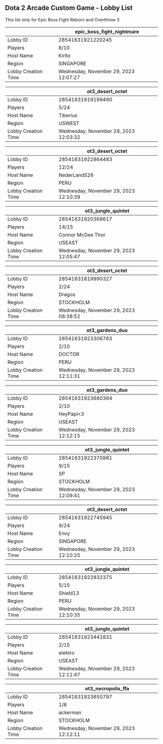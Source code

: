 ## Dota 2 Arcade Custom Game - Lobby List

This list only for Epic Boss Fight Reborn and Overthrow 3

|  | epic_boss_fight_nightmare |
| ------ | ------ |
| Lobby ID | 28541631921220245 |
| Players | 8/10 |
| Host Name | Kirito |
| Region | SINGAPORE |
| Lobby Creation Time | Wednesday, November 29, 2023 12:07:27 |


|  | ot3_desert_octet |
| ------ | ------ |
| Lobby ID | 28541631919199490 |
| Players | 5/24 |
| Host Name | Tiberius |
| Region | USWEST |
| Lobby Creation Time | Wednesday, November 29, 2023 12:03:32 |


|  | ot3_desert_octet |
| ------ | ------ |
| Lobby ID | 28541631922864483 |
| Players | 12/24 |
| Host Name | NederLandS26 |
| Region | PERU |
| Lobby Creation Time | Wednesday, November 29, 2023 12:10:39 |


|  | ot3_jungle_quintet |
| ------ | ------ |
| Lobby ID | 28541631920368617 |
| Players | 14/15 |
| Host Name | Connor McGee Thor |
| Region | USEAST |
| Lobby Creation Time | Wednesday, November 29, 2023 12:05:47 |


|  | ot3_desert_octet |
| ------ | ------ |
| Lobby ID | 28541631819990327 |
| Players | 2/24 |
| Host Name | Dragos |
| Region | STOCKHOLM |
| Lobby Creation Time | Wednesday, November 29, 2023 08:38:52 |


|  | ot3_gardens_duo |
| ------ | ------ |
| Lobby ID | 28541631923306763 |
| Players | 2/10 |
| Host Name | DOCTOR |
| Region | PERU |
| Lobby Creation Time | Wednesday, November 29, 2023 12:11:31 |


|  | ot3_gardens_duo |
| ------ | ------ |
| Lobby ID | 28541631923680364 |
| Players | 2/10 |
| Host Name | HeyPapi<3 |
| Region | USEAST |
| Lobby Creation Time | Wednesday, November 29, 2023 12:12:15 |


|  | ot3_jungle_quintet |
| ------ | ------ |
| Lobby ID | 28541631922370981 |
| Players | 9/15 |
| Host Name | SP |
| Region | STOCKHOLM |
| Lobby Creation Time | Wednesday, November 29, 2023 12:09:41 |


|  | ot3_desert_octet |
| ------ | ------ |
| Lobby ID | 28541631922745945 |
| Players | 9/24 |
| Host Name | Envy |
| Region | SINGAPORE |
| Lobby Creation Time | Wednesday, November 29, 2023 12:10:25 |


|  | ot3_jungle_quintet |
| ------ | ------ |
| Lobby ID | 28541631922832375 |
| Players | 5/15 |
| Host Name | Shield13 |
| Region | PERU |
| Lobby Creation Time | Wednesday, November 29, 2023 12:10:35 |


|  | ot3_jungle_quintet |
| ------ | ------ |
| Lobby ID | 28541631923441831 |
| Players | 2/15 |
| Host Name | elektro |
| Region | USEAST |
| Lobby Creation Time | Wednesday, November 29, 2023 12:11:47 |


|  | ot3_necropolis_ffa |
| ------ | ------ |
| Lobby ID | 28541631923650797 |
| Players | 1/8 |
| Host Name | ackerman |
| Region | STOCKHOLM |
| Lobby Creation Time | Wednesday, November 29, 2023 12:12:11 |


